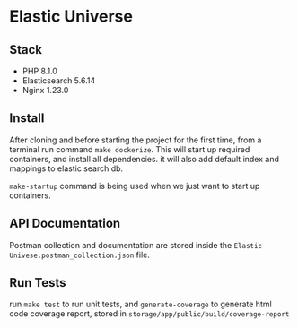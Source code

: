 # Elastic Universe

## Stack

-   PHP 8.1.0
-   Elasticsearch 5.6.14
-   Nginx 1.23.0

## Install

After cloning and before starting the project for the first time, from a terminal run command `make dockerize`. This will start up required containers, and install all dependencies.
it will also add default index and mappings to elastic search db.

`make-startup` command is being used when we just want to start up containers.

## API Documentation

Postman collection and documentation are stored inside the
`Elastic Univese.postman_collection.json` file.

## Run Tests

run `make test` to run unit tests, and `generate-coverage` to generate html code coverage report, stored in `storage/app/public/build/coverage-report`
